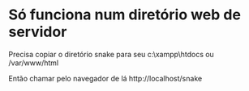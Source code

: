 # Só funciona num diretório web de servidor

Precisa copiar o diretório snake para seu c:\xampp\htdocs ou /var/www/html

Então chamar pelo navegador de lá
http://localhost/snake
